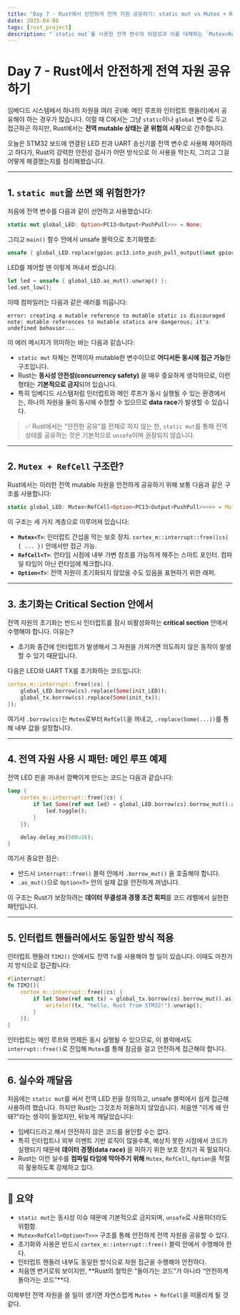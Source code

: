 ```yaml
---
title: "Day 7 - Rust에서 안전하게 전역 자원 공유하기: static mut vs Mutex + RefCell"
date: 2025-04-08
tags: [rust_project]
description: "`static mut`를 사용한 전역 변수의 위험성과 이를 대체하는 `Mutex<RefCell<Option<T>>>` 패턴을 통해 안전하게 자원을 공유하는 방법을 실습 코드 중심으로 상세히 설명합니다."
---
```


# Day 7 - Rust에서 안전하게 전역 자원 공유하기

임베디드 시스템에서 하나의 자원을 여러 곳(예: 메인 루프와 인터럽트 핸들러)에서 공유해야 하는 경우가 많습니다. 이럴 때 C에서는 그냥 `static`이나 `global` 변수로 두고 접근하곤 하지만, Rust에서는 **전역 mutable 상태는 곧 위험의 시작**으로 간주합니다.

오늘은 STM32 보드에 연결된 LED 핀과 UART 송신기를 전역 변수로 사용해 제어하려고 하다가, Rust의 강력한 안전성 검사가 어떤 방식으로 이 사용을 막는지, 그리고 그걸 어떻게 해결했는지를 정리해봤습니다.

---

## 1. `static mut`을 쓰면 왜 위험한가?

처음에 전역 변수를 다음과 같이 선언하고 사용했습니다:

```rust
static mut global_LED: Option<PC13<Output<PushPull>>> = None;
```

그리고 `main()` 함수 안에서 unsafe 블럭으로 초기화했죠:

```rust
unsafe { global_LED.replace(gpioc.pc13.into_push_pull_output(&mut gpioc.crh)) };
```

LED를 제어할 땐 이렇게 꺼내서 썼습니다:

```rust
let led = unsafe { global_LED.as_mut().unwrap() };
led.set_low();
```

이때 컴파일러는 다음과 같은 에러를 띄웁니다:

```text
error: creating a mutable reference to mutable static is discouraged
note: mutable references to mutable statics are dangerous; it's undefined behavior...
```

이 에러 메시지가 의미하는 바는 다음과 같습니다:

- `static mut` 자체는 전역이자 mutable한 변수이므로 **어디서든 동시에 접근 가능**한 구조입니다.
- Rust는 **동시성 안전성(concurrency safety)** 을 매우 중요하게 생각하므로, 이런 형태는 **기본적으로 금지**되어 있습니다.
- 특히 임베디드 시스템처럼 인터럽트와 메인 루프가 동시 실행될 수 있는 환경에서는, 하나의 자원을 둘이 동시에 수정할 수 있으므로 **data race**가 발생할 수 있습니다.

> ✅ Rust에서는 "안전한 공유"를 전제로 하지 않는 한, `static mut`를 통해 전역 상태를 공유하는 것은 기본적으로 `unsafe`이며 권장되지 않습니다.

---

## 2. `Mutex + RefCell` 구조란?

Rust에서는 이러한 전역 mutable 자원을 안전하게 공유하기 위해 보통 다음과 같은 구조를 사용합니다:

```rust
static global_LED: Mutex<RefCell<Option<PC13<Output<PushPull>>>>> = Mutex::new(RefCell::new(None));
```

이 구조는 세 가지 계층으로 이루어져 있습니다:

- **`Mutex<T>`**: 인터럽트 간섭을 막는 보호 장치. `cortex_m::interrupt::free(|cs| { ... })` 안에서만 접근 가능.
- **`RefCell<T>`**: 런타임 시점에 내부 가변 참조를 가능하게 해주는 스마트 포인터. 컴파일 타임이 아닌 런타임에 체크합니다.
- **`Option<T>`**: 전역 자원이 초기화되지 않았을 수도 있음을 표현하기 위한 래퍼.

---

## 3. 초기화는 Critical Section 안에서

전역 자원의 초기화는 반드시 인터럽트를 잠시 비활성화하는 **critical section** 안에서 수행해야 합니다. 이유는?

- 초기화 중간에 인터럽트가 발생해서 그 자원을 가져가면 의도하지 않은 동작이 발생할 수 있기 때문입니다.

다음은 LED와 UART TX를 초기화하는 코드입니다:

```rust
cortex_m::interrupt::free(|cs| {
    global_LED.borrow(cs).replace(Some(init_LED));
    global_tx.borrow(cs).replace(Some(init_tx));
});
```

여기서 `.borrow(cs)`는 `Mutex`로부터 `RefCell`을 꺼내고, `.replace(Some(...))`를 통해 내부 값을 설정합니다.

---

## 4. 전역 자원 사용 시 패턴: 메인 루프 예제

전역 LED 핀을 꺼내서 깜빡이게 만드는 코드는 다음과 같습니다:

```rust
loop {
    cortex_m::interrupt::free(|cs| {
        if let Some(ref mut led) = global_LED.borrow(cs).borrow_mut().as_mut() {
            led.toggle();
        }
    });

    delay.delay_ms(500u16);
}
```

여기서 중요한 점은:

- 반드시 `interrupt::free()` 블럭 안에서 `.borrow_mut()` 을 호출해야 합니다.
- `.as_mut()`으로 `Option<T>` 안의 실제 값을 안전하게 꺼냅니다.

이 구조는 Rust가 보장하려는 **데이터 무결성과 경쟁 조건 회피**를 코드 레벨에서 실현한 패턴입니다.

---

## 5. 인터럽트 핸들러에서도 동일한 방식 적용

인터럽트 핸들러 `TIM2()` 안에서도 전역 `Tx`를 사용해야 할 일이 있습니다. 이때도 마찬가지 방식으로 접근합니다:

```rust
#[interrupt]
fn TIM2(){
    cortex_m::interrupt::free(|cs| {
        if let Some(ref mut tx) = global_tx.borrow(cs).borrow_mut().as_mut(){
            writeln!(tx, "hello, Rust from STM32!").unwrap();
        }
    });
}
```

인터럽트는 메인 루프와 언제든 동시 실행될 수 있으므로, 이 블럭에서도 `interrupt::free()`로 진입해 `Mutex`를 통해 잠금을 걸고 안전하게 접근해야 합니다.

---

## 6. 실수와 깨달음

처음에는 `static mut`를 써서 전역 LED 핀을 정의하고, unsafe 블럭에서 쉽게 접근해 사용하려 했습니다. 하지만 Rust는 그것조차 허용하지 않았습니다. 처음엔 "이게 왜 안 돼?"라는 생각이 들었지만, 뒤늦게 깨달았습니다:

- 임베디드라고 해서 안전하지 않은 코드를 용인할 수는 없다.
- 특히 인터럽트나 외부 이벤트 기반 로직이 많을수록, 예상치 못한 시점에서 코드가 실행되기 때문에 **데이터 경쟁(data race)** 을 피하기 위한 보호 장치가 꼭 필요하다.
- Rust는 이런 실수를 **컴파일 타임에 막아주기 위해** `Mutex`, `RefCell`, `Option`을 적절히 활용하도록 강제하고 있다.

---

## 🔁 요약

- `static mut`는 동시성 이슈 때문에 기본적으로 금지되며, `unsafe`로 사용하더라도 위험함.
- `Mutex<RefCell<Option<T>>>` 구조를 통해 안전하게 전역 자원을 공유할 수 있다.
- 초기화와 사용은 반드시 `cortex_m::interrupt::free()` 블럭 안에서 수행해야 한다.
- 인터럽트 핸들러 내부도 동일한 방식으로 자원 접근을 수행해야 안전하다.
- 처음엔 번거로워 보이지만, **Rust의 철학은 “돌아가는 코드”가 아니라 “안전하게 돌아가는 코드”**다.

이제부턴 전역 자원을 쓸 일이 생기면 자연스럽게 `Mutex + RefCell`을 떠올리게 될 것 같다.
